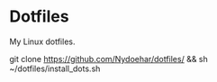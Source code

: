# Dotfiles
My Linux dotfiles.

git clone https://github.com/Nydoehar/dotfiles/ && sh ~/dotfiles/install_dots.sh
